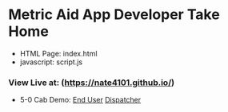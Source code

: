 # Metric Aid App Developer Take Home
 - HTML Page: index.html
 - javascript: script.js
### View Live at: (https://nate4101.github.io/)
 - 5-0 Cab Demo: 
 [End User](http://fivezerocabbookingapp-env.eba-txkffpzh.ca-central-1.elasticbeanstalk.com)
 [Dispatcher](http://fivezerocabbookingapp-env.eba-txkffpzh.ca-central-1.elasticbeanstalk.com/dispatcher.jsp)
